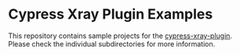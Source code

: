 # Cypress Xray Plugin Examples

This repository contains sample projects for the [cypress-xray-plugin](https://www.npmjs.com/package/cypress-xray-plugin).
Please check the individual subdirectories for more information.